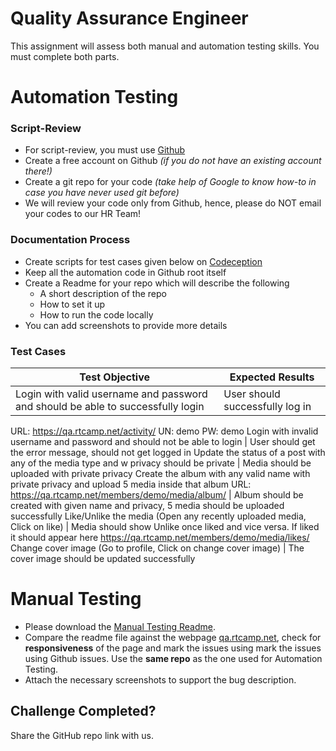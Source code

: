# Quality Assurance Engineer

This assignment will assess both manual and automation testing skills. You must complete both parts.

# Automation Testing

### Script-Review

* For script-review, you must use [Github](https://github.com/)
* Create a free account on Github _(if you do not have an existing account there!)_
* Create a git repo for your code _(take help of Google to know how-to in case you have never used git before)_
* We will review your code only from Github, hence, please do NOT email your codes to our HR Team!

### Documentation Process

* Create scripts for test cases given below on [Codeception](https://codeception.com/)
* Keep all the automation code in Github root itself
* Create a Readme for your repo which will describe the following
  * A short description of the repo
  * How to set it up
  * How to run the code locally
* You can add screenshots to provide more details

### Test Cases


Test Objective | Expected Results
-------------- | ----------------
Login with valid username and password and should be able to successfully login | User should successfully log in
URL: https://qa.rtcamp.net/activity/ UN: demo PW: demo 
Login with invalid username and password and should not be able to login | User should get the error message, should not get logged in
Update the status of a post with any of the media type and w privacy should be private | Media should be uploaded with private privacy
Create the album with any valid name with private privacy and upload 5 media inside that album URL: https://qa.rtcamp.net/members/demo/media/album/ | Album should be created with given name and privacy, 5 media should be uploaded successfully
Like/Unlike the media (Open any recently uploaded media, Click on like) | Media should show Unlike once liked and vice versa. If liked it should appear here https://qa.rtcamp.net/members/demo/media/likes/
Change cover image (Go to profile, Click on change cover image) | The cover image should be updated successfully

# Manual Testing
*   Please download the [Manual Testing Readme](https://github.com/rtCamp/hiring-assignments/blob/master/QA/Manual-Testing-Readme.png).
*   Compare the readme file against the webpage [qa.rtcamp.net](http://qa.rtcamp.net), check for **responsiveness** of the page and mark the issues using mark the issues using Github issues. Use the **same repo** as the one used for Automation Testing.
*   Attach the necessary screenshots to support the bug description.

Challenge Completed?
--------------------

Share the GitHub repo link with us.
